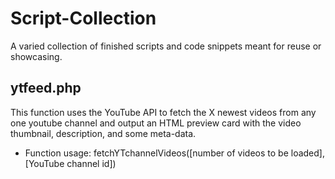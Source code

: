 # Script-Collection
A varied collection of finished scripts and code snippets meant for reuse or showcasing.

## ytfeed.php
This function uses the YouTube API to fetch the X newest videos from any one youtube channel and output an HTML preview card with the video thumbnail, description, and some meta-data.
* Function usage: fetchYTchannelVideos([number of videos to be loaded], [YouTube channel id])
